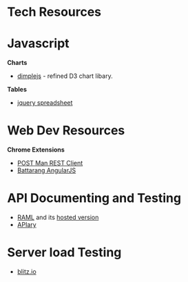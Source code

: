 Tech Resources
==============


Javascript
==========

**Charts**
* [dimplejs](http://dimplejs.org/) - refined D3 chart libary.

**Tables**
* [jquery spreadsheet](http://visop-dev.com/jQuery.sheet/jquery.sheet.html)



Web Dev Resources
=================
**Chrome Extensions**
* [POST Man REST Client](https://chrome.google.com/webstore/detail/postman-rest-client/fdmmgilgnpjigdojojpjoooidkmcomcm?hl=en)
* [Battarang AngularJS](https://chrome.google.com/webstore/detail/angularjs-batarang/ighdmehidhipcmcojjgiloacoafjmpfk?hl=en)


API Documenting and Testing
===========================
* [RAML](http://raml.org) and its [hosted version](http://www.apihub.com/)
* [APIary](http://apiary.io/)

Server load Testing
===================
* [blitz.io](https://www.blitz.io/)
